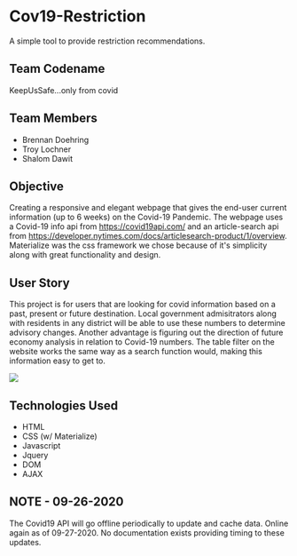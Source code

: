 # Cov19-Restriction
A simple tool to provide restriction recommendations.

## Team Codename
KeepUsSafe...only from covid

## Team Members
* Brennan Doehring
* Troy Lochner
* Shalom Dawit

## Objective
Creating a responsive and elegant webpage that gives the end-user current information (up to 6 weeks) on the Covid-19 Pandemic. The webpage uses a Covid-19 info api from https://covid19api.com/ and an article-search api from  https://developer.nytimes.com/docs/articlesearch-product/1/overview. Materialize was the css framework we chose because of it's simplicity along with great functionality and design. 

## User Story
This project is for users that are looking for covid information based on a past, present or future destination. Local government admisitrators along with residents in any district will be able to use these numbers to determine advisory changes. Another advantage is figuring out the direction of future economy analysis in relation to Covid-19 numbers. The table filter on the website works the same way as a search function would, making this information easy to get to.


<img src="covid_19_api_project.gif">

## Technologies Used
* HTML
* CSS (w/ Materialize)
* Javascript
* Jquery
* DOM 
* AJAX

## NOTE - 09-26-2020
The Covid19 API will go offline periodically to update and cache data. 
Online again as of 09-27-2020.
No documentation exists providing timing to these updates. 


